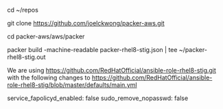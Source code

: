 cd ~/repos

git clone https://github.com/joelckwong/packer-aws.git

cd packer-aws/aws/packer

packer build -machine-readable packer-rhel8-stig.json | tee ~/packer-rhel8-stig.out

We are using https://github.com/RedHatOfficial/ansible-role-rhel8-stig.git with the following changes to https://github.com/RedHatOfficial/ansible-role-rhel8-stig/blob/master/defaults/main.yml

service_fapolicyd_enabled: false
sudo_remove_nopasswd: false
